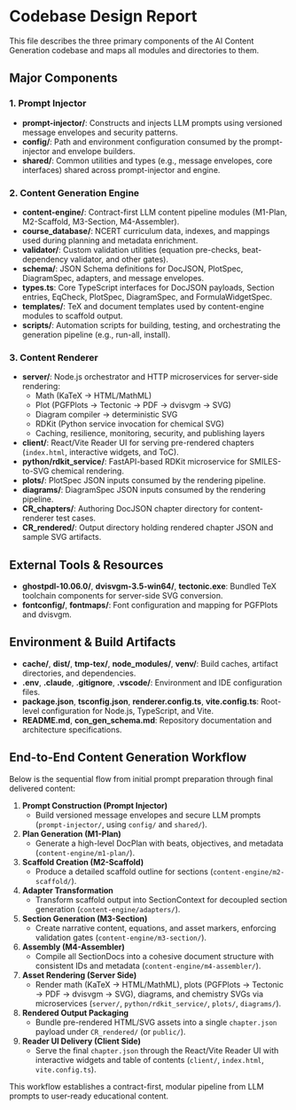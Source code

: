 # Codebase Design Report

This file describes the three primary components of the AI Content Generation codebase and maps all modules and directories to them.

## Major Components

### 1. Prompt Injector
- **prompt-injector/**: Constructs and injects LLM prompts using versioned message envelopes and security patterns.
- **config/**: Path and environment configuration consumed by the prompt-injector and envelope builders.
- **shared/**: Common utilities and types (e.g., message envelopes, core interfaces) shared across prompt-injector and engine.

### 2. Content Generation Engine
- **content-engine/**: Contract-first LLM content pipeline modules (M1-Plan, M2-Scaffold, M3-Section, M4-Assembler).
- **course_database/**: NCERT curriculum data, indexes, and mappings used during planning and metadata enrichment.
- **validator/**: Custom validation utilities (equation pre-checks, beat-dependency validator, and other gates).
- **schema/**: JSON Schema definitions for DocJSON, PlotSpec, DiagramSpec, adapters, and message envelopes.
- **types.ts**: Core TypeScript interfaces for DocJSON payloads, Section entries, EqCheck, PlotSpec, DiagramSpec, and FormulaWidgetSpec.
- **templates/**: TeX and document templates used by content-engine modules to scaffold output.
- **scripts/**: Automation scripts for building, testing, and orchestrating the generation pipeline (e.g., run-all, install).

### 3. Content Renderer
- **server/**: Node.js orchestrator and HTTP microservices for server-side rendering:
  - Math (KaTeX → HTML/MathML)
  - Plot (PGFPlots → Tectonic → PDF → dvisvgm → SVG)
  - Diagram compiler → deterministic SVG
  - RDKit (Python service invocation for chemical SVG)
  - Caching, resilience, monitoring, security, and publishing layers
- **client/**: React/Vite Reader UI for serving pre-rendered chapters (`index.html`, interactive widgets, and ToC).
- **python/rdkit_service/**: FastAPI-based RDKit microservice for SMILES-to-SVG chemical rendering.
- **plots/**: PlotSpec JSON inputs consumed by the rendering pipeline.
- **diagrams/**: DiagramSpec JSON inputs consumed by the rendering pipeline.
- **CR_chapters/**: Authoring DocJSON chapter directory for content-renderer test cases.
- **CR_rendered/**: Output directory holding rendered chapter JSON and sample SVG artifacts.

## External Tools & Resources
- **ghostpdl-10.06.0/**, **dvisvgm-3.5-win64/**, **tectonic.exe**: Bundled TeX toolchain components for server-side SVG conversion.
- **fontconfig/**, **fontmaps/**: Font configuration and mapping for PGFPlots and dvisvgm.

## Environment & Build Artifacts
- **cache/**, **dist/**, **tmp-tex/**, **node_modules/**, **venv/**: Build caches, artifact directories, and dependencies.
- **.env**, **.claude**, **.gitignore**, **.vscode/**: Environment and IDE configuration files.
- **package.json**, **tsconfig.json**, **renderer.config.ts**, **vite.config.ts**: Root-level configuration for Node.js, TypeScript, and Vite.
- **README.md**, **con_gen_schema.md**: Repository documentation and architecture specifications.

## End-to-End Content Generation Workflow
Below is the sequential flow from initial prompt preparation through final delivered content:

1. **Prompt Construction (Prompt Injector)**
   - Build versioned message envelopes and secure LLM prompts (`prompt-injector/`, using `config/` and `shared/`).
2. **Plan Generation (M1-Plan)**
   - Generate a high-level DocPlan with beats, objectives, and metadata (`content-engine/m1-plan/`).
3. **Scaffold Creation (M2-Scaffold)**
   - Produce a detailed scaffold outline for sections (`content-engine/m2-scaffold/`).
4. **Adapter Transformation**
   - Transform scaffold output into SectionContext for decoupled section generation (`content-engine/adapters/`).
5. **Section Generation (M3-Section)**
   - Create narrative content, equations, and asset markers, enforcing validation gates (`content-engine/m3-section/`).
6. **Assembly (M4-Assembler)**
   - Compile all SectionDocs into a cohesive document structure with consistent IDs and metadata (`content-engine/m4-assembler/`).
7. **Asset Rendering (Server Side)**
   - Render math (KaTeX → HTML/MathML), plots (PGFPlots → Tectonic → PDF → dvisvgm → SVG), diagrams, and chemistry SVGs via microservices (`server/`, `python/rdkit_service/`, `plots/`, `diagrams/`).
8. **Rendered Output Packaging**
   - Bundle pre-rendered HTML/SVG assets into a single `chapter.json` payload under `CR_rendered/` (or `public/`).
9. **Reader UI Delivery (Client Side)**
   - Serve the final `chapter.json` through the React/Vite Reader UI with interactive widgets and table of contents (`client/`, `index.html`, `vite.config.ts`).

This workflow establishes a contract-first, modular pipeline from LLM prompts to user-ready educational content.